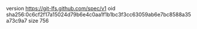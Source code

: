 version https://git-lfs.github.com/spec/v1
oid sha256:0c6cf2f17a15024d79b6e4c0aa1f1b1bc3f3cc63059ab6e7bc8588a35a73c9a7
size 756
